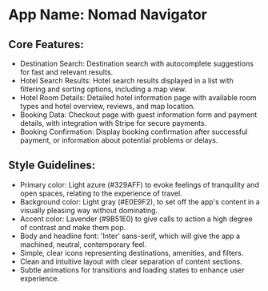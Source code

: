 # **App Name**: Nomad Navigator

## Core Features:

- Destination Search: Destination search with autocomplete suggestions for fast and relevant results.
- Hotel Search Results: Hotel search results displayed in a list with filtering and sorting options, including a map view.
- Hotel Room Details: Detailed hotel information page with available room types and hotel overview, reviews, and map location.
- Booking Data: Checkout page with guest information form and payment details, with integration with Stripe for secure payments.
- Booking Confirmation: Display booking confirmation after successful payment, or information about potential problems or delays.

## Style Guidelines:

- Primary color: Light azure (#329AFF) to evoke feelings of tranquility and open spaces, relating to the experience of travel.
- Background color: Light gray (#E0E9F2), to set off the app's content in a visually pleasing way without dominating.
- Accent color: Lavender (#9B51E0) to give calls to action a high degree of contrast and make them pop.
- Body and headline font: 'Inter' sans-serif, which will give the app a machined, neutral, contemporary feel.
- Simple, clear icons representing destinations, amenities, and filters.
- Clean and intuitive layout with clear separation of content sections.
- Subtle animations for transitions and loading states to enhance user experience.